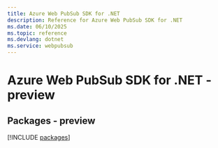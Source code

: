 ```yaml
---
title: Azure Web PubSub SDK for .NET
description: Reference for Azure Web PubSub SDK for .NET
ms.date: 06/10/2025
ms.topic: reference
ms.devlang: dotnet
ms.service: webpubsub
---
```

# Azure Web PubSub SDK for .NET - preview
## Packages - preview
[!INCLUDE [packages](web-pubsub-index.md)]